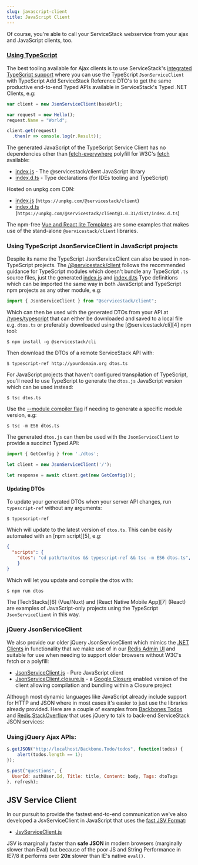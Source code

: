 ```yaml
---
slug: javascript-client
title: JavaScript Client
---
```


Of course, you're able to call your ServiceStack webservice from your 
ajax and JavaScript clients, too. 

### [Using TypeScript](/typescript-add-servicestack-reference#typescript-serviceclient)

The best tooling available for Ajax clients is to use ServiceStack's 
[integrated TypeScript support](/typescript-add-servicestack-reference) where
you can use the TypeScript `JsonServiceClient` with 
TypeScript Add ServiceStack Reference DTO's to get the same productive end-to-end
Typed APIs available in ServiceStack's Typed .NET Clients, e.g:

```ts
var client = new JsonServiceClient(baseUrl);

var request = new Hello();
request.Name = "World";

client.get(request)
  .then(r => console.log(r.Result));
```

The generated JavaScript of the TypeScript Service Client has no dependencies other than [fetch-everywhere](https://github.com/lucasfeliciano/fetch-everywhere) 
polyfill for W3C's [fetch](https://developer.mozilla.org/en-US/docs/Web/API/Fetch_API) available:

 - [index.js](https://github.com/ServiceStack/servicestack-client/blob/master/src/index.js) - The @servicestack/client JavaScript library
 - [index.d.ts](https://github.com/ServiceStack/servicestack-client/blob/master/src/index.d.ts) - Type declarations (for IDEs tooling and TypeScript)

Hosted on unpkg.com CDN:

 - [index.js](https://unpkg.com/@servicestack/client) (`https://unpkg.com/@servicestack/client`)
 - [index.d.ts](https://unpkg.com/@servicestack/client@1.0.31/dist/index.d.ts) (`https://unpkg.com/@servicestack/client@1.0.31/dist/index.d.ts`)

The npm-free [Vue and React lite Templates](/templates-lite) are some examples that makes use of the stand-alone `@servicestack/client` libraries.

### Using TypeScript JsonServiceClient in JavaScript projects

Despite its name the TypeScript JsonServiceClient can also be used in non-TypeScript projects. 
The [/@servicestack/client](https://www.npmjs.com/package/@servicestack/client) follows the recommended guidance for TypeScript modules which doesn't 
bundle any TypeScript `.ts` source files, just the generated [index.js](https://unpkg.com/@servicestack/client) and 
[index.d.ts](https://unpkg.com/@servicestack/client@1.0.31/dist/index.d.ts) Type definitions which can be imported the same way in both JavaScript and TypeScript
npm projects as any other module, e.g:


```js
import { JsonServiceClient } from "@servicestack/client";
```

Which can then be used with the generated DTOs from your API at [/types/typescript](https://techstacks.io/types/typescript) that can either be downloaded
and saved to a local file e.g. `dtos.ts` or preferably downloaded using the [@servicestack/cli][4] npm tool:

    $ npm install -g @servicestack/cli

Then download the DTOs of a remote ServiceStack API with:

    $ typescript-ref http://yourdomain.org dtos.ts

For JavaScript projects that haven't configured transpilation of TypeScript, you'll need to use TypeScript to generate the `dtos.js` JavaScript version
which can be used instead:

    $ tsc dtos.ts 

Use the [--module compiler flag](https://www.typescriptlang.org/docs/handbook/compiler-options.html) if needing to generate a specific module version, e.g:

    $ tsc -m ES6 dtos.ts

The generated `dtos.js` can then be used with the `JsonServiceClient` to provide a succinct Typed API:

```js
import { GetConfig } from './dtos';

let client = new JsonServiceClient('/');

let response = await client.get(new GetConfig());
```

#### Updating DTOs

To update your generated DTOs when your server API changes, run `typescript-ref` without any arguments:

    $ typescript-ref 

Which will update to the latest version of `dtos.ts`. This can be easily automated with an [npm script][5], e.g:

```json
{
  "scripts": {
    "dtos": "cd path/to/dtos && typescript-ref && tsc -m ES6 dtos.ts",
    }
}
```

Which will let you update and compile the dtos with:

    $ npm run dtos

The [TechStacks][6] (Vue/Nuxt) and [React Native Mobile App][7] (React) are examples of JavaScript-only projects using the TypeScript `JsonServiceClient` in this way.


### jQuery JsonServiceClient

We also provide our older jQuery JsonServiceClient which mimics the [.NET Clients](/clients-overview) in functionality that we make use of in our [Redis Admin UI](http://www.servicestack.net/RedisAdminUI/AjaxClient/) and suitable for use when needing to support older browsers without W3C's fetch or a polyfill:

  - [JsonServiceClient.js](https://github.com/ServiceStack/ServiceStack/blob/v5.4/lib/js/JsonServiceClient.js) - Pure JavaScript client
  - [JsonServiceClient.closure.js](https://github.com/ServiceStack/ServiceStack/blob/v5.4/lib/js/JsonServiceClient.closure.js) - a [Google Closure](https://developers.google.com/closure/) enabled version of the client allowing compilation and bundling within a Closure project

Although most dynamic languages like JavaScript already include support for HTTP and JSON where in most cases it's easier to just use the libraries already provided. Here are a couple of examples from [Backbones Todos](http://todos.netcore.io) and [Redis StackOverflow](http://redisstackoverflow.netcore.io) that uses jQuery to talk to back-end ServiceStack JSON services:

### Using jQuery Ajax APIs:

```javascript
$.getJSON("http://localhost/Backbone.Todo/todos", function(todos) {
    alert(todos.length == 1);
});

$.post("questions", { 
  UserId: authUser.Id, Title: title, Content: body, Tags: dtoTags 
}, refresh);
```

## JSV Service Client

In our pursuit to provide the fastest end-to-end communication we've also developed a JsvServiceClient in JavaScript that uses the [fast JSV Format](https://github.com/ServiceStackV3/mythz_blog/blob/master/pages/176.md):  

  - [JsvServiceClient.js](https://github.com/ServiceStack/ServiceStack/blob/v5.4.1/lib/js/JSV.js)

JSV is marginally faster than **safe JSON** in modern browsers (marginally slower than Eval) but because of the poor JS and String Performance in IE7/8 it performs over **20x** slower than IE's native `eval()`.
